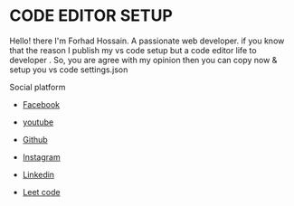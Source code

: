 # CODE EDITOR SETUP

Hello! there I'm Forhad Hossain. A passionate web developer. if you know that the reason I publish my vs code setup but a code editor life to developer . So, you are agree with my opinion then you can copy now & setup you vs code settings.json


Social platform
- [Facebook](https://facebook.com/yesforhad)
 
- [youtube](https://youtube.com/@yesforhad)
 
- [Github](https://github.com/yesforhad)
 
- [Instagram](https://instagram.com/yesforhad)
 
- [Linkedin](https://www.linkedin.com/in/yesforhad)
 
- [Leet code](https://leetcode.com/u/yesforhad)

